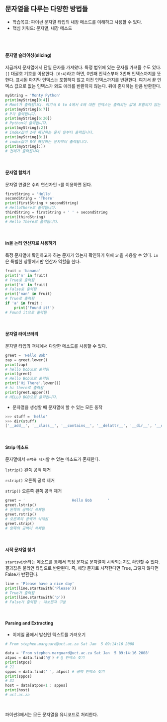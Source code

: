 ## 문자열을 다루는 다양한 방법들

- 학습목표: 파이썬 문자열 타입의 내장 메소드를 이해하고 사용할 수 있다.
- 핵심 키워드: 문자열, 내장 메소드

<br></br>

#### 문자열 슬라이싱(slicing)

지금까지 문자열에서 단일 문자를 가져왔다. 특정 범위에 있는 문자를 가져올 수도 있다.
`[]` 대괄호 기호를 이용한다. `[0:4]`라고 하면, 0번째 인덱스부터 3번째 인덱스까지를 뜻한다. 표시된 마지막 인덱스는 포함하지 않고 이전 인덱스까지를 반환한다.
여기서 끝 인덱스 값으로 없는 인덱스가 와도 에러를 반환하지 않는다. 뒤에 존재하는 만큼 반환한다.


```python
myString = 'Monty Python'
print(myString[0:4])
# Mont가 출력됩니다. 여기서 0 to 4에서 4에 대한 인덱스는 출력되는 값에 포함되지 않는 것을 확인하여야 합니다.
print(myString[6:7])
# P가 출력됩니다.
print(myString[6:20])
# Python이 출력됩니다.
print(myString[:2])
# index값이 2에 해당하는 문자 앞부터 출력됩니다.
print(myString[8:])
# index값이 8에 해당하는 문자부터 출력됩니다.
print(myString[:])
# 전체가 출력됩니다.
```

<br/>

#### 문자열 합치기

문자열 연결은 수리 연산자인 `+`를 이용하면 된다.

```python
firstString = 'Hello'
secondString = 'There'
print(firstString + secondString)
# HelloThere로 출력됩니다.
thirdString = firstString + ' ' + secondString
print(thirdString)
# Hello There로 출력됩니다.
```

<br/>

#### in을 논리 연산자로 사용하기

특정 문자열에 확인하고자 하는 문자가 있는지 확인하기 위해 `in`을 사용할 수 있다.
`in`은 특별한 상황에서만 연산자 역할을 한다. 

```python
fruit = 'banana'
print('n' in fruit)
# True로 출력됨
print('m' in fruit)
# False로 출력됨
print('nan' in fruit)
# True로 출력됨
if 'a' in fruit :
    print('Found it!')
# Found it으로 출력됨
```

<br/>

#### 문자열 라이브러리

문자열 타입의 객체에서 다양한 메소드를 사용할 수 있다.

```python
greet = 'Hello Bob'
zap = greet.lower()
print(zap)
# hello bob으로 출력됨
print(greet)
# Hello Bob으로 출력됨
print('Hi There'.lower())
# hi there로 출력됨
print(greet.upper())
# HELLO BOB으로 출력됩니다.
```

- 문자열을 생성할 때 문자열에 할 수 있는 모든 동작
```bash
>>> stuff = 'hello'
>>> dir(stuff)
['__add__', '__class__', '__contains__', '__delattr__', '__dir__', '__doc__', '__eq__', '__format__', '__ge__', '__getattribute__', '__getitem__', '__getnewargs__', '__gt__', '__hash__', '__init__', '__init_subclass__', '__iter__', '__le__', '__len__', '__lt__', '__mod__', '__mul__', '__ne__', '__new__', '__reduce__', '__reduce_ex__', '__repr__', '__rmod__', '__rmul__', '__setattr__', '__sizeof__', '__str__', '__subclasshook__', 'capitalize', 'casefold', 'center', 'count', 'encode', 'endswith', 'expandtabs', 'find', 'format', 'format_map', 'index', 'isalnum', 'isalpha', 'isascii', 'isdecimal', 'isdigit', 'isidentifier', 'islower', 'isnumeric', 'isprintable', 'isspace', 'istitle', 'isupper', 'join', 'ljust', 'lower', 'lstrip', 'maketrans', 'partition', 'removeprefix', 'removesuffix', 'replace', 'rfind', 'rindex', 'rjust', 'rpartition', 'rsplit', 'rstrip', 'split', 'splitlines', 'startswith', 'strip', 'swapcase', 'title', 'translate', 'upper', 'zfill']
```

<br/>

#### Strip 메소드

문자열에서 `공백을 제거`할 수 있는 메소드가 존재한다.

`lstrip()` 왼쪽 공백 제거

`rstrip()` 오른쪽 공백 제거

`strip()` 오른쪽 왼쪽 공백 제거

```python
greet = '                     Hello Bob       '
greet.lstrip()
# 왼쪽의 공백이 삭제됨
greet.rstrip()
# 오른쪽의 공백이 삭제됨
greet.strip()
# 양쪽의 공백이 삭제됨
```

<br/>

#### 시작 문자열 찾기

`startswith`라는 메소드를 통해서 특정 문자로 문자열이 시작되는지도 확인할 수 있다.
결과값은 불리언 타입으로 반환된다. 즉, 해당 문자로 시작한다면 True, 그렇지 않다면 False가 반환된다.

```python
line = 'Please have a nice day'
print(line.startswith('Please'))
# True가 출력됨
print(line.startswith('p'))
# False가 출력됨 : 대소문자 구분
```

<br/>

#### Parsing and Extracting

- 이메일 폼에서 발신인 텍스트를 가져오기

```python
# From stephen.marguard@uct.ac.za Sat Jan  5 09:14:16 2008

data = 'From stephen.marguard@uct.ac.za Sat Jan  5 09:14:16 2008'
atpos = data.find('@') # @ 인덱스 찾기
print(atpos)
# 21
sppos = data.find(' ', atpos) # 공백 인덱스 찾기
print(sppos)
# 31
host = data[atpos+1 : sppos]
print(host)
# uct.ac.za
```

<br/>

파이썬3에서는 모든 문자열을 유니코드로 처리한다.